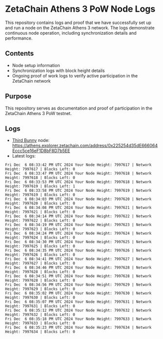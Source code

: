 # ZetaChain Athens 3 PoW Node Logs
This repository contains logs and proof that we have successfully set up and run a node on the ZetaChain Athens 3 network. The logs demonstrate continuous node operation, including synchronization details and performance.

## Contents
- Node setup information
- Synchronization logs with block height details
- Ongoing proof of work logs to verify active participation in the ZetaChain network

## Purpose
This repository serves as documentation and proof of participation in the ZetaChain Athens 3 PoW testnet.

## Logs

- [Third Bunny](https://thirdbunny.xyz/) node: https://athens.explorer.zetachain.com/address/0x225254d35dE666064Eccc5ce16eF1D8bF8D7b5EE
- Latest logs:
```
Fri Dec  6 08:33:42 PM UTC 2024 Your Node Height: 7997617 | Network Height: 7997617 | Blocks Left: 0
Fri Dec  6 08:33:47 PM UTC 2024 Your Node Height: 7997618 | Network Height: 7997618 | Blocks Left: 0
Fri Dec  6 08:33:53 PM UTC 2024 Your Node Height: 7997618 | Network Height: 7997619 | Blocks Left: 1
Fri Dec  6 08:33:58 PM UTC 2024 Your Node Height: 7997619 | Network Height: 7997619 | Blocks Left: 0
Fri Dec  6 08:34:03 PM UTC 2024 Your Node Height: 7997620 | Network Height: 7997620 | Blocks Left: 0
Fri Dec  6 08:34:08 PM UTC 2024 Your Node Height: 7997621 | Network Height: 7997621 | Blocks Left: 0
Fri Dec  6 08:34:14 PM UTC 2024 Your Node Height: 7997622 | Network Height: 7997622 | Blocks Left: 0
Fri Dec  6 08:34:19 PM UTC 2024 Your Node Height: 7997623 | Network Height: 7997623 | Blocks Left: 0
Fri Dec  6 08:34:24 PM UTC 2024 Your Node Height: 7997624 | Network Height: 7997624 | Blocks Left: 0
Fri Dec  6 08:34:30 PM UTC 2024 Your Node Height: 7997625 | Network Height: 7997625 | Blocks Left: 0
Fri Dec  6 08:34:35 PM UTC 2024 Your Node Height: 7997626 | Network Height: 7997626 | Blocks Left: 0
Fri Dec  6 08:34:41 PM UTC 2024 Your Node Height: 7997627 | Network Height: 7997627 | Blocks Left: 0
Fri Dec  6 08:34:46 PM UTC 2024 Your Node Height: 7997628 | Network Height: 7997628 | Blocks Left: 0
Fri Dec  6 08:34:51 PM UTC 2024 Your Node Height: 7997628 | Network Height: 7997628 | Blocks Left: 0
Fri Dec  6 08:34:56 PM UTC 2024 Your Node Height: 7997629 | Network Height: 7997629 | Blocks Left: 0
Fri Dec  6 08:35:02 PM UTC 2024 Your Node Height: 7997630 | Network Height: 7997630 | Blocks Left: 0
Fri Dec  6 08:35:07 PM UTC 2024 Your Node Height: 7997631 | Network Height: 7997631 | Blocks Left: 0
Fri Dec  6 08:35:12 PM UTC 2024 Your Node Height: 7997632 | Network Height: 7997632 | Blocks Left: 0
Fri Dec  6 08:35:18 PM UTC 2024 Your Node Height: 7997633 | Network Height: 7997633 | Blocks Left: 0
Fri Dec  6 08:35:23 PM UTC 2024 Your Node Height: 7997634 | Network Height: 7997634 | Blocks Left: 0
```
